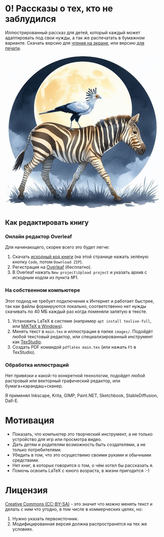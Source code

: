 # 0! Рассказы о тех, кто не заблудился

Иллюстрированный рассказ для детей, который каждый может адаптировать под свои нужды, а так же распечатать в бумажном варианте. Скачать версию для [чтения на экране](http://railean.net/files/book/two.pdf), или версию [для печати](http://railean.net/files/book/two-booklet.pdf).


![0! Рассказы о тех, кто не заблудился](images/moonwalk.jpeg)





## Как редактировать книгу
### Онлайн редактор Overleaf
Для начинающего, скорее всего это будет легче:
1. Скачать [исходный код книги](https://github.com/ralienpp/book-two/archive/refs/heads/master.zip) (на этой странице нажать зелёную кнопку `Code`, потом `Download ZIP`).
2. Регистрация на [Overleaf](https://overleaf.com/) (бесплатно).
3. В Overleaf нажать `New project\Upload project` и указать архив с исходным кодом из пункта №1.

### На собственном компьютере
Этот подход не требует подключения к Интернет и работает быстрее, так как файлы формируются локально, соответственно нет нужды скачивать по 40 МБ каждый раз когда поменяли запятую в тексте.

1. Установить LaTeX в системе (например `apt install texlive-full`, или [MiKTeX в Windows](https://miktex.org)).
2. Менять текст в `main.tex` и иллюстрации в папке `images/`. Подойдёт любой текстовый редактор, или  специализированный инструмент как [TexStudio](https://www.texstudio.org/).
3. Создать PDF командой `pdflatex main.tex` (или нажать `F5` в TexStudio).


### Обработка иллюстраций
Нет привязки к какой-то конкретной технологии, подойдет любой растровый или векторный графический редактор, или бумага+карандаш+сканер.

Я применял Inkscape, Krita, GIMP, Paint.NET, Sketchbook, StableDiffusion, Dall-E.


# Мотивация
- Показать, что компьютер это творческий инструмент, а не только устройство для игр или просмотра видео.
- Дать детям и родителям возможность быть создателями, а не только потребителями.
- Убедить в том, что это осуществимо своими руками и обычными средствами.
- Нет книг, в которых говорится о том, о чём хотел бы рассказать я.
- Помочь освоить LaTeX с юного возраста, в жизни пригодится :-)


# Лицензия
[Creative Commons (CC-BY-SA)](https://creativecommons.org/licenses/by-sa/4.0/) - это значит что можно менять текст и делать с ним что угодно, в том числе в коммерческих целях, но:

1. Нужно указать первоисточник.
2. Модифицированная версия должна распространятся на тех же условиях.


